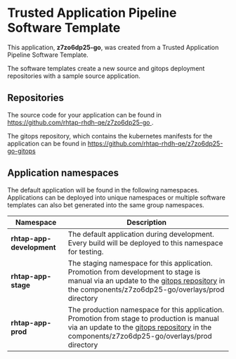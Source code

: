 # Trusted Application Pipeline Software Template

This application, **z7zo6dp25-go**, was created from a Trusted Application Pipeline Software Template.

The software templates create a new source and gitops deployment repositories with a sample source application. 

## Repositories

The source code for your application can be found in [https://github.com/rhtap-rhdh-qe/z7zo6dp25-go ](https://github.com/rhtap-rhdh-qe/z7zo6dp25-go ).
 
The gitops repository, which contains the kubernetes manifests for the application can be found in 
[https://github.com/rhtap-rhdh-qe/z7zo6dp25-go-gitops ](https://github.com/rhtap-rhdh-qe/z7zo6dp25-go-gitops ) 

## Application namespaces 

The default application will be found in the following namespaces. Applications can be deployed into unique namespaces or multiple software templates can also bet generated into the same group namespaces.  

|  Namespace   |  Description   |  
| -------- | -------- |   
| **rhtap-app-development** | The default application during development. Every build will be deployed to this namespace for testing. | 
| **rhtap-app-stage** | The staging namespace for this application. Promotion from development to stage is manual via an update to the [gitops repository](https://github.com/rhtap-rhdh-qe/z7zo6dp25-go-gitops ) in the components/z7zo6dp25-go/overlays/prod directory |  
| **rhtap-app-prod** | The production namespace for this application. Promotion from stage to production is manual via an update to the [gitops repository](https://github.com/rhtap-rhdh-qe/z7zo6dp25-go-gitops ) in the components/z7zo6dp25-go/overlays/prod directory | 